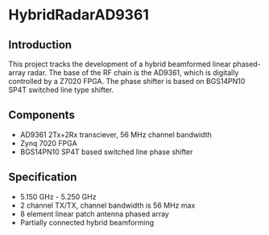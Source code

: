 # HybridRadarAD9361
## Introduction
This project tracks the development of a hybrid beamformed linear phased-array radar. The base of the RF chain is the AD9361, which is digitally controlled by a Z7020 FPGA. The phase shifter is based on BGS14PN10 SP4T switched line type shifter.

## Components
* AD9361 2Tx+2Rx transciever, 56 MHz channel bandwidth
* Zynq 7020 FPGA
* BGS14PN10 SP4T based switched line phase shifter

## Specification
* 5.150 GHz - 5.250 GHz
* 2 channel TX/TX, channel bandwidth is 56 MHz max
* 8 element linear patch antenna phased array
* Partially connected hybrid beamforming
